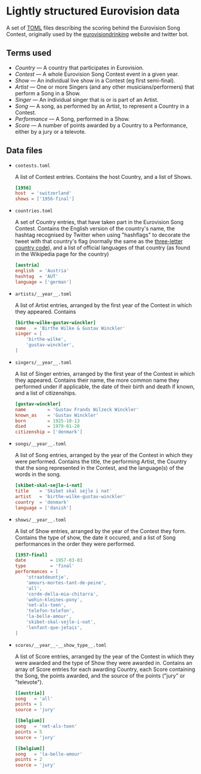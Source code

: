 Lightly structured Eurovision data
==================================

A set of [TOML](https://toml.io) files describing the scoring behind the
Eurovision Song Contest, originally used by the 
[eurovisiondrinking](https://github.com/norm/eurodrink) website and twitter bot.

## Terms used

* *Country* — A country that participates in Eurovision.
* *Contest* — A whole Eurovision Song Contest event in a given year.
* *Show* — An individual live show in a Contest (eg first semi-final).
* *Artist* — One or more Singers (and any other musicians/performers) that
  perform a Song in a Show.
* *Singer* — An individual singer that is or is part of an Artist.
* *Song* — A song, as performed by an Artist, to represent a Country in a
  Contest.
* *Performance* — A Song, performed in a Show.
* *Score* — A number of points awarded by a Country to a Performance, either
  by a jury or a televote.


## Data files

* `contests.toml`

    A list of Contest entries. Contains the host Country, and a list of
    Shows.

    ```toml
    [1956]
    host  = 'switzerland'
    shows = ['1956-final']
    ```

* `countries.toml`

    A set of Country entries, that have taken part in the Eurovision Song
    Contest. Contains the English version of the country's name, the
    hashtag recognised by Twitter when using "hashflags" to decorate the tweet
    with that country's flag (normally the same as the [three-letter country
    code](https://en.wikipedia.org/wiki/ISO_3166-1_alpha-3)), and a list of
    official languages of that country (as found in the Wikipedia page for
    the country)

    ```toml
    [austria]
    english  = 'Austria'
    hashtag  = 'AUT'
    language = ['german']
    ```

* `artists/__year__.toml`

    A list of Artist entries, arranged by the first year of the Contest in
    which they appeared. Contains 

    ```toml
    [birthe-wilke-gustav-winckler]
    name   = 'Birthe Wilke & Gustav Winckler'
    singer = [
        'birthe-wilke',
        'gustav-winckler',
    ]
    ```

* `singers/__year__.toml`

    A list of Singer entries, arranged by the first year of the Contest in
    which they appeared. Contains their name, the more common name they
    performed under if applicable, the date of their birth and death if known,
    and a list of citizenships.

    ```toml
    [gustav-winckler]
    name        = 'Gustav Frands Wilzeck Winckler'
    known_as    = 'Gustav Winckler'
    born        = 1925-10-13
    died        = 1979-01-20
    citizenship = ['denmark']
    ```

* `songs/__year__.toml`

    A list of Song entries, arranged by the year of the Contest in which they
    were performed. Contains the title, the performing Artist, the Country
    that the song represented in the Contest, and the language(s) of the
    words in the song.

    ```toml
    [skibet-skal-sejle-i-nat]
    title    = 'Skibet skal sejle i nat'
    artist   = 'birthe-wilke-gustav-winckler'
    country  = 'denmark'
    language = ['danish']
    ```

* `shows/__year__.toml`

    A list of Show entries, arranged by the year of the Contest they form.
    Contains the type of show, the date it occured, and a list of Song
    performances in the order they were performed.

    ```toml
    [1957-final]
    date         = 1957-03-03
    type         = 'final'
    performances = [
        'straatdeuntje',
        'amours-mortes-tant-de-peine',
        'all',
        'corde-della-mia-chitarra',
        'wohin-kleines-pony',
        'net-als-toen',
        'telefon-telefon',
        'la-belle-amour',
        'skibet-skal-sejle-i-nat',
        'lenfant-que-jetais',
    ]
    ```

* `scores/__year__-__show_type__.toml`

    A list of Score entries, arranged by the year of the Contest in which
    they were awarded and the type of Show they were awarded in. Contains
    an array of Score entries for each awarding Country, each Score
    containing the Song, the points awarded, and the source of the points
    ("jury" or "televote").

    ```toml
    [[austria]]
    song   = 'all'
    points = 1
    source = 'jury'

    [[belgium]]
    song   = 'net-als-toen'
    points = 5
    source = 'jury'

    [[belgium]]
    song   = 'la-belle-amour'
    points = 2
    source = 'jury'
    ```